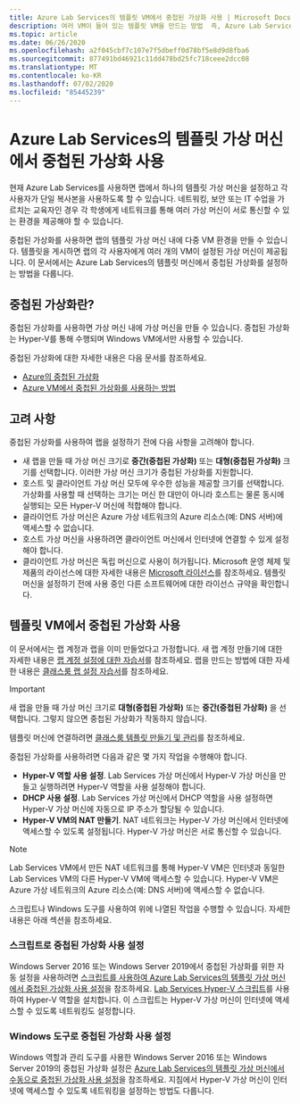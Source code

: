 ```yaml
---
title: Azure Lab Services의 템플릿 VM에서 중첩된 가상화 사용 | Microsoft Docs
description: 여러 VM이 들어 있는 템플릿 VM을 만드는 방법  즉, Azure Lab Services의 템플릿 VM에서 중첩된 가상화를 사용하는 방법을 알아봅니다.
ms.topic: article
ms.date: 06/26/2020
ms.openlocfilehash: a2f045cbf7c107e7f5dbeff0d78bf5e8d9d8fba6
ms.sourcegitcommit: 877491bd46921c11dd478bd25fc718ceee2dcc08
ms.translationtype: MT
ms.contentlocale: ko-KR
ms.lasthandoff: 07/02/2020
ms.locfileid: "85445239"
---
```

# <a name="enable-nested-virtualization-on-a-template-virtual-machine-in-azure-lab-services"></a>Azure Lab Services의 템플릿 가상 머신에서 중첩된 가상화 사용

현재 Azure Lab Services를 사용하면 랩에서 하나의 템플릿 가상 머신을 설정하고 각 사용자가 단일 복사본을 사용하도록 할 수 있습니다. 네트워킹, 보안 또는 IT 수업을 가르치는 교육자인 경우 각 학생에게 네트워크를 통해 여러 가상 머신이 서로 통신할 수 있는 환경을 제공해야 할 수 있습니다.

중첩된 가상화를 사용하면 랩의 템플릿 가상 머신 내에 다중 VM 환경을 만들 수 있습니다. 템플릿을 게시하면 랩의 각 사용자에게 여러 개의 VM이 설정된 가상 머신이 제공됩니다.  이 문서에서는 Azure Lab Services의 템플릿 머신에서 중첩된 가상화를 설정하는 방법을 다룹니다.

## <a name="what-is-nested-virtualization"></a>중첩된 가상화란?

중첩된 가상화를 사용하면 가상 머신 내에 가상 머신을 만들 수 있습니다. 중첩된 가상화는 Hyper-V를 통해 수행되며 Windows VM에서만 사용할 수 있습니다.

중첩된 가상화에 대한 자세한 내용은 다음 문서를 참조하세요.

- [Azure의 중첩된 가상화](https://azure.microsoft.com/blog/nested-virtualization-in-azure/)
- [Azure VM에서 중첩된 가상화를 사용하는 방법](../virtual-machines/windows/nested-virtualization.md)

## <a name="considerations"></a>고려 사항

중첩된 가상화를 사용하여 랩을 설정하기 전에 다음 사항을 고려해야 합니다.

- 새 랩을 만들 때 가상 머신 크기로 **중간(중첩된 가상화)** 또는 **대형(중첩된 가상화)** 크기를 선택합니다. 이러한 가상 머신 크기가 중첩된 가상화를 지원합니다.
- 호스트 및 클라이언트 가상 머신 모두에 우수한 성능을 제공할 크기를 선택합니다.  가상화를 사용할 때 선택하는 크기는 머신 한 대만이 아니라 호스트는 물론 동시에 실행되는 모든 Hyper-V 머신에 적합해야 합니다.
- 클라이언트 가상 머신은 Azure 가상 네트워크의 Azure 리소스(예: DNS 서버)에 액세스할 수 없습니다.
- 호스트 가상 머신을 사용하려면 클라이언트 머신에서 인터넷에 연결할 수 있게 설정해야 합니다.
- 클라이언트 가상 머신은 독립 머신으로 사용이 허가됩니다. Microsoft 운영 체제 및 제품의 라이선스에 대한 자세한 내용은 [Microsoft 라이선스](https://www.microsoft.com/licensing/default)를 참조하세요. 템플릿 머신을 설정하기 전에 사용 중인 다른 소프트웨어에 대한 라이선스 규약을 확인합니다.

## <a name="enable-nested-virtualization-on-a-template-vm"></a>템플릿 VM에서 중첩된 가상화 사용

이 문서에서는 랩 계정과 랩을 이미 만들었다고 가정합니다.  새 랩 계정 만들기에 대한 자세한 내용은 [랩 계정 설정에 대한 자습서](tutorial-setup-lab-account.md)를 참조하세요. 랩을 만드는 방법에 대한 자세한 내용은 [클래스룸 랩 설정 자습서](tutorial-setup-classroom-lab.md)를 참조하세요.

>[!IMPORTANT]
>새 랩을 만들 때 가상 머신 크기로 **대형(중첩된 가상화)** 또는 **중간(중첩된 가상화)** 을 선택합니다.  그렇지 않으면 중첩된 가상화가 작동하지 않습니다.  

템플릿 머신에 연결하려면 [클래스룸 템플릿 만들기 및 관리](how-to-create-manage-template.md)를 참조하세요.

중첩된 가상화를 사용하려면 다음과 같은 몇 가지 작업을 수행해야 합니다.  

- **Hyper-V 역할 사용 설정**. Lab Services 가상 머신에서 Hyper-V 가상 머신을 만들고 실행하려면 Hyper-V 역할을 사용 설정해야 합니다.
- **DHCP 사용 설정**.  Lab Services 가상 머신에서 DHCP 역할을 사용 설정하면 Hyper-V 가상 머신에 자동으로 IP 주소가 할당될 수 있습니다.
- **Hyper-V VM의 NAT 만들기**.  NAT 네트워크는 Hyper-V 가상 머신에서 인터넷에 액세스할 수 있도록 설정됩니다.  Hyper-V 가상 머신은 서로 통신할 수 있습니다.

>[!NOTE]
>Lab Services VM에서 만든 NAT 네트워크를 통해 Hyper-V VM은 인터넷과 동일한 Lab Services VM의 다른 Hyper-V VM에 액세스할 수 있습니다.  Hyper-V VM은 Azure 가상 네트워크의 Azure 리소스(예: DNS 서버)에 액세스할 수 없습니다.

스크립트나 Windows 도구를 사용하여 위에 나열된 작업을 수행할 수 있습니다.  자세한 내용은 아래 섹션을 참조하세요.

### <a name="using-script-to-enable-nested-virtualization"></a>스크립트로 중첩된 가상화 사용 설정

Windows Server 2016 또는 Windows Server 2019에서 중첩된 가상화를 위한 자동 설정을 사용하려면 [스크립트를 사용하여 Azure Lab Services의 템플릿 가상 머신에서 중첩된 가상화 사용 설정](how-to-enable-nested-virtualization-template-vm-using-script.md)을 참조하세요. [Lab Services Hyper-V 스크립트](https://github.com/Azure/azure-devtestlab/tree/master/samples/ClassroomLabs/Scripts/HyperV)를 사용하여 Hyper-V 역할을 설치합니다.  이 스크립트는 Hyper-V 가상 머신이 인터넷에 액세스할 수 있도록 네트워킹도 설정합니다.

### <a name="using-windows-tools-to-enable-nested-virtualization"></a>Windows 도구로 중첩된 가상화 사용 설정

Windows 역할과 관리 도구를 사용한 Windows Server 2016 또는 Windows Server 2019의 중첩된 가상화 설정은 [Azure Lab Services의 템플릿 가상 머신에서 수동으로 중첩된 가상화 사용 설정](how-to-enable-nested-virtualization-template-vm-ui.md)을 참조하세요.  지침에서 Hyper-V 가상 머신이 인터넷에 액세스할 수 있도록 네트워킹을 설정하는 방법도 다룹니다.
